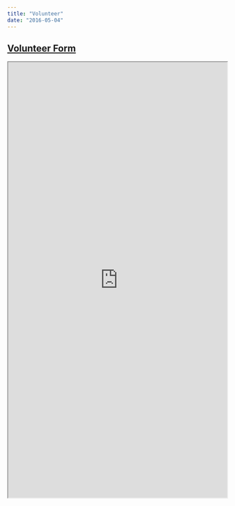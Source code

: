 ```yaml
---
title: "Volunteer"
date: "2016-05-04"
---
```


## [Volunteer Form](https://bit.ly/animevonline2020volunteer)

<iframe src="https://docs.google.com/forms/d/e/1FAIpQLSeK079zVngrOa2bDA0pTsn84t8XzSrRjW3UkLgXEUZCZ4hclw/viewform?embedded=true" width="100%" height="1000"></iframe>
